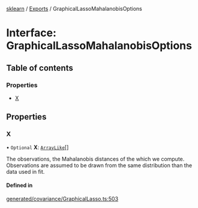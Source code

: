 [sklearn](../readme.md) / [Exports](../modules.md) / GraphicalLassoMahalanobisOptions

# Interface: GraphicalLassoMahalanobisOptions

## Table of contents

### Properties

- [X](GraphicalLassoMahalanobisOptions.md#x)

## Properties

### X

• `Optional` **X**: [`ArrayLike`](../modules.md#arraylike)[]

The observations, the Mahalanobis distances of the which we compute. Observations are assumed to be drawn from the same distribution than the data used in fit.

#### Defined in

[generated/covariance/GraphicalLasso.ts:503](https://github.com/transitive-bullshit/scikit-learn-ts/blob/367336a/packages/sklearn/src/generated/covariance/GraphicalLasso.ts#L503)
